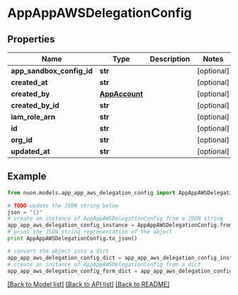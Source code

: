 # AppAppAWSDelegationConfig


## Properties

Name | Type | Description | Notes
------------ | ------------- | ------------- | -------------
**app_sandbox_config_id** | **str** |  | [optional] 
**created_at** | **str** |  | [optional] 
**created_by** | [**AppAccount**](AppAccount.md) |  | [optional] 
**created_by_id** | **str** |  | [optional] 
**iam_role_arn** | **str** |  | [optional] 
**id** | **str** |  | [optional] 
**org_id** | **str** |  | [optional] 
**updated_at** | **str** |  | [optional] 

## Example

```python
from nuon.models.app_app_aws_delegation_config import AppAppAWSDelegationConfig

# TODO update the JSON string below
json = "{}"
# create an instance of AppAppAWSDelegationConfig from a JSON string
app_app_aws_delegation_config_instance = AppAppAWSDelegationConfig.from_json(json)
# print the JSON string representation of the object
print AppAppAWSDelegationConfig.to_json()

# convert the object into a dict
app_app_aws_delegation_config_dict = app_app_aws_delegation_config_instance.to_dict()
# create an instance of AppAppAWSDelegationConfig from a dict
app_app_aws_delegation_config_form_dict = app_app_aws_delegation_config.from_dict(app_app_aws_delegation_config_dict)
```
[[Back to Model list]](../README.md#documentation-for-models) [[Back to API list]](../README.md#documentation-for-api-endpoints) [[Back to README]](../README.md)


